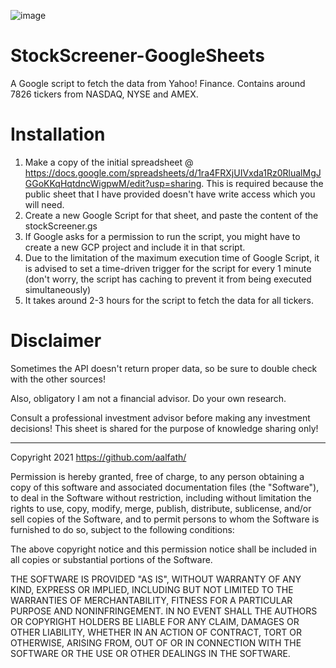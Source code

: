 ![image](https://user-images.githubusercontent.com/7084258/148489261-5d27e558-97e3-4774-bee0-77e0088af2b4.png)

# StockScreener-GoogleSheets
A Google script to fetch the data from Yahoo! Finance. Contains around 7826 tickers from NASDAQ, NYSE and AMEX.

# Installation
1. Make a copy of the initial spreadsheet @ https://docs.google.com/spreadsheets/d/1ra4FRXjUIVxda1Rz0RlualMgJGGoKKqHqtdncWigpwM/edit?usp=sharing. This is required because the public sheet that I have provided doesn't have write access which you will need.
2. Create a new Google Script for that sheet, and paste the content of the stockScreener.gs
3. If Google asks for a permission to run the script, you might have to create a new GCP project and include it in that script.
4. Due to the limitation of the maximum execution time of Google Script, it is advised to set a time-driven trigger for the script for every 1 minute (don't worry, the script has caching to prevent it from being executed simultaneously)
5. It takes around 2-3 hours for the script to fetch the data for all tickers.

# Disclaimer
Sometimes the API doesn't return proper data, so be sure to double check with the other sources!

Also, obligatory I am not a financial advisor. Do your own research.

Consult a professional investment advisor before making any investment decisions! This sheet is shared for the purpose of knowledge sharing only!

---

Copyright 2021 https://github.com/aalfath/

Permission is hereby granted, free of charge, to any person obtaining a copy of this software and associated documentation files (the "Software"), to deal in the Software without restriction, including without limitation the rights to use, copy, modify, merge, publish, distribute, sublicense, and/or sell copies of the Software, and to permit persons to whom the Software is furnished to do so, subject to the following conditions:

The above copyright notice and this permission notice shall be included in all copies or substantial portions of the Software.

THE SOFTWARE IS PROVIDED "AS IS", WITHOUT WARRANTY OF ANY KIND, EXPRESS OR IMPLIED, INCLUDING BUT NOT LIMITED TO THE WARRANTIES OF MERCHANTABILITY, FITNESS FOR A PARTICULAR PURPOSE AND NONINFRINGEMENT. IN NO EVENT SHALL THE AUTHORS OR COPYRIGHT HOLDERS BE LIABLE FOR ANY CLAIM, DAMAGES OR OTHER LIABILITY, WHETHER IN AN ACTION OF CONTRACT, TORT OR OTHERWISE, ARISING FROM, OUT OF OR IN CONNECTION WITH THE SOFTWARE OR THE USE OR OTHER DEALINGS IN THE SOFTWARE.

